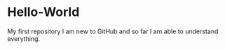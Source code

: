 # Hello-World
My first repository
I am new to GitHub and so far I am able to understand everything.
